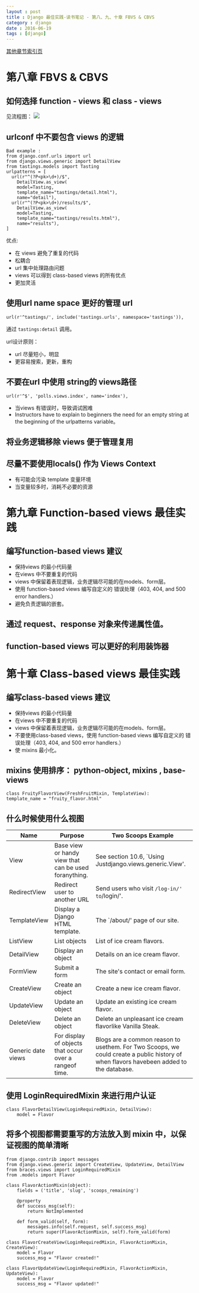 ```yaml
---
layout : post
title : Django 最佳实践-读书笔记 - 第八、九、十章 FBVS & CBVS
category : django
date : 2016-06-19
tags : [django]
---
```



[其他章节索引页](2016-05-22-Best.Practices.for.Django.1.8.3rd-Index.html)

# 第八章 FBVS & CBVS

## 如何选择 function - views 和 class - views 

见流程图：
![](/images/wtovsyu.png)

## urlconf 中不要包含 views 的逻辑 

```
Bad example :
from django.conf.urls import url
from django.views.generic import DetailView
from tastings.models import Tasting
urlpatterns = [
  url(r"^(?P<pk>\d+)/$",
    DetailView.as_view(
    model=Tasting,
    template_name="tastings/detail.html"),
    name="detail"),
  url(r"^(?P<pk>\d+)/results/$",
    DetailView.as_view(
    model=Tasting,
    template_name="tastings/results.html"),
    name="results"),
]
```

优点:

- 在 views 避免了重复的代码
- 松耦合
- url 集中处理路由问题
- views 可以得到 class-based views 的所有优点
- 更加灵活

## 使用url name space 更好的管理 url

`url(r'^tastings/', include('tastings.urls', namespace='tastings')),`

通过 `tastings:detail` 调用。 

url设计原则：
- url 尽量短小，明显 
- 更容易搜索，更新，重构

## 不要在url 中使用 string的 views路径

`url(r'^$', 'polls.views.index', name='index'),` 

- 当views 有错误时，导致调试困难
- Instructors have to explain to beginners the need for an empty string at the beginning of the urlpatterns variable。

## 将业务逻辑移除 views 便于管理复用

## 尽量不要使用locals() 作为 Views Context

- 有可能会污染 template 变量环境
- 当变量较多时，消耗不必要的资源


# 第九章 Function-based views 最佳实践

## 编写function-based views 建议

- 保持views 的最小代码量 
- 在views 中不要重复的代码
- views 中保留着表现逻辑，业务逻辑尽可能的在models、form层。
- 使用 function-based views 编写自定义的 错误处理（403, 404, and 500 error handlers.）
- 避免负责逻辑的嵌套。

## 通过 request、response 对象来传递属性值。

## function-based views 可以更好的利用装饰器

# 第十章 Class-based views 最佳实践

## 编写class-based views 建议

- 保持views 的最小代码量 
- 在views 中不要重复的代码
- views 中保留着表现逻辑，业务逻辑尽可能的在models、form层。
- 不要使用class-based views，使用 function-based views 编写自定义的 错误处理（403, 404, and 500 error handlers.）
- 使 mixins 最小化。

## mixins 使用排序： python-object, mixins , base-views 

```
class FruityFlavorView(FreshFruitMixin, TemplateView):
template_name = "fruity_flavor.html"
```

## 什么时候使用什么视图 

|Name | Purpose |Two Scoops Example|
|-----|---------|------------------|
|View | Base view or handy view that can be used foranything.| See section 10.6, `Using Justdjango.views.generic.View'.|
|RedirectView | Redirect user to another URL | Send users who visit `/log-in/' to`/login/'. |
|TemplateView | Display a Django HTML template. | The `/about/' page of our site.|
|ListView     | List objects                    | List of ice cream flavors.
|DetailView   | Display an object | Details on an ice cream flavor.
|FormView     | Submit a form  | The site's contact or email form.
|CreateView   | Create an object | Create a new ice cream flavor.
|UpdateView   | Update an object | Update an existing ice cream flavor.
|DeleteView   | Delete an object | Delete an unpleasant ice cream flavorlike Vanilla Steak.
|Generic date views | For display of objects that occur over a rangeof time.| Blogs are a common reason to usethem. For Two Scoops, we could create a public history of when flavors havebeen added to the database. 


## 使用 LoginRequiredMixin 来进行用户认证

```
class FlavorDetailView(LoginRequiredMixin, DetailView):
    model = Flavor
```
## 将多个视图都需要重写的方法放入到 mixin 中，以保证视图的简单清晰

```
from django.contrib import messages
from django.views.generic import CreateView, UpdateView, DetailView
from braces.views import LoginRequiredMixin
from .models import Flavor

class FlavorActionMixin(object):
    fields = ('title', 'slug', 'scoops_remaining')

    @property
    def success_msg(self):
        return NotImplemented
    
    def form_valid(self, form):
        messages.info(self.request, self.success_msg)
        return super(FlavorActionMixin, self).form_valid(form)

class FlavorCreateView(LoginRequiredMixin, FlavorActionMixin,
CreateView):
    model = Flavor
    success_msg = "Flavor created!"

class FlavorUpdateView(LoginRequiredMixin, FlavorActionMixin,
UpdateView):
    model = Flavor
    success_msg = "Flavor updated!"

```




